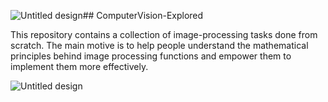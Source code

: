 ![Untitled design](https://github.com/SadhaSivamx/ComputerVision-Explored/assets/106687593/9f47a56b-03c1-4bb0-bc37-ccd4c9a174c8)## ComputerVision-Explored

This repository contains a collection of image-processing tasks done from scratch. The main motive is to help people understand the mathematical principles behind image processing functions and empower them to implement them more effectively.

![Untitled design](https://github.com/SadhaSivamx/ComputerVision-Explored/assets/106687593/a917ede3-ff91-49e6-a9ea-145e35c84798)
